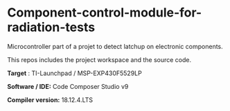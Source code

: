 # Component-control-module-for-radiation-tests
Microcontroller part of a projet to detect latchup on electronic components.

This repos includes the project workspace and the source code.

**Target** : TI-Launchpad / MSP-EXP430F5529LP

**Software / IDE:** Code Composer Studio v9

**Compiler version:** 18.12.4.LTS
